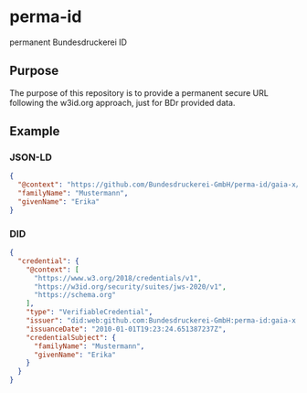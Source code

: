 # perma-id
permanent Bundesdruckerei ID

## Purpose
The purpose of this repository is to provide a permanent secure URL following the w3id.org approach, just for BDr provided data.

## Example
### JSON-LD
````json
{ 
  "@context": "https://github.com/Bundesdruckerei-GmbH/perma-id/gaia-x/0.1/name",
  "familyName": "Mustermann",
  "givenName": "Erika"
}
````
### DID
````json
{
  "credential": {
    "@context": [
      "https://www.w3.org/2018/credentials/v1",
      "https://w3id.org/security/suites/jws-2020/v1",
      "https://schema.org"
    ],
    "type": "VerifiableCredential",
    "issuer": "did:web:github.com:Bundesdruckerei-GmbH:perma-id:gaia-x:0.1:name-did",
    "issuanceDate": "2010-01-01T19:23:24.651387237Z",
    "credentialSubject": {
      "familyName": "Mustermann",
      "givenName": "Erika"
    }
  }
}
````
